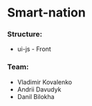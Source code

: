 # Smart-nation

<h3> Structure: </h3>
<ul>
  <li> ui-js - Front  </li>
</ul>

<h3> Team: </h3>
<ul>
  <li> Vladimir Kovalenko </li>
  <li> Andrii Davudyk </li>
  <li> Danil Bilokha </li>
</ul>

